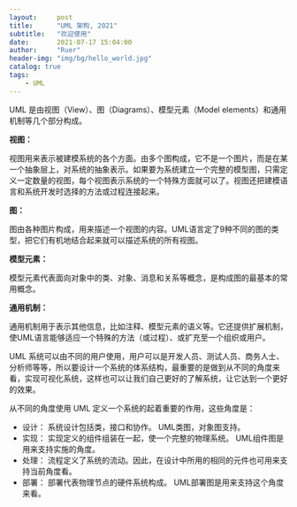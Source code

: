 ```yaml
---
layout:     post
title:      "UML 架构, 2021"
subtitle:   "欢迎使用"
date:       2021-07-17 15:04:00
author:     "Ruer"
header-img: "img/bg/hello_world.jpg"
catalog: true
tags:
    - UML
---
```


UML 是由视图（View）、图（Diagrams）、模型元素（Model elements）和通用机制等几个部分构成。

<b>视图：</b>

视图用来表示被建模系统的各个方面。由多个图构成，它不是一个图片，而是在某一个抽象层上，对系统的抽象表示。如果要为系统建立一个完整的模型图，只需定义一定数量的视图，每个视图表示系统的一个特殊方面就可以了。视图还把建模语言和系统开发时选择的方法或过程连接起来。

<b>图：</b>

图由各种图片构成，用来描述一个视图的内容。UML语言定了9种不同的图的类型，把它们有机地结合起来就可以描述系统的所有视图。

<b>模型元素：</b>

模型元素代表面向对象中的类、对象、消息和关系等概念，是构成图的最基本的常用概念。

<b>通用机制：</b>

通用机制用于表示其他信息，比如注释、模型元素的语义等。它还提供扩展机制，使UML语言能够适应一个特殊的方法（或过程）、或扩充至一个组织或用户。

UML 系统可以由不同的用户使用，用户可以是开发人员、测试人员、商务人士、分析师等等，所以要设计一个系统的体系结构，最重要的是做到从不同的角度来看，实现可视化系统，这样也可以让我们自己更好的了解系统，让它达到一个更好的效果。

从不同的角度使用 UML 定义一个系统的起着重要的作用，这些角度是：

* 设计： 系统设计包括类，接口和协作。 UML类图，对象图支持。
* 实现： 实现定义的组件组装在一起，使一个完整的物理系统。 UML组件图是用来支持实施的角度。
* 处理： 流程定义了系统的流动。因此，在设计中所用的相同的元件也可用来支持当前角度看。
* 部署： 部署代表物理节点的硬件系统构成。 UML部署图是用来支持这个角度来看。